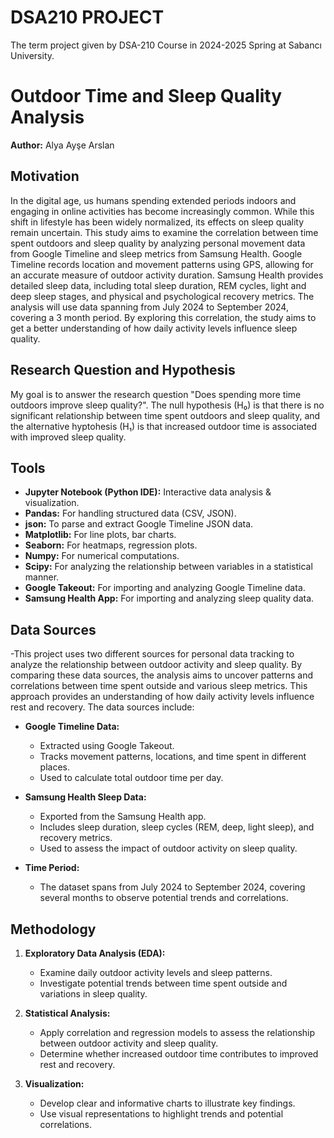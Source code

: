 # DSA210 PROJECT
The term project given by DSA-210 Course in 2024-2025 Spring at Sabancı University.

# Outdoor Time and Sleep Quality Analysis
**Author:** Alya Ayşe Arslan

## Motivation  
In the digital age, us humans spending extended periods indoors and engaging in online activities has become increasingly common. While this shift in lifestyle has been widely normalized, its effects on sleep quality remain uncertain. This study aims to examine the correlation between time spent outdoors and sleep quality by analyzing personal movement data from Google Timeline and sleep metrics from Samsung Health. Google Timeline records location and movement patterns using GPS, allowing for an accurate measure of outdoor activity duration. Samsung Health provides detailed sleep data, including total sleep duration, REM cycles, light and deep sleep stages, and physical and psychological recovery metrics. The analysis will use data spanning from July 2024 to September 2024, covering a 3 month period. By exploring this correlation, the study aims to get a better understanding of how daily activity levels influence sleep quality.

## Research Question and Hypothesis
My goal is to answer the research question "Does spending more time outdoors improve sleep quality?". The null hypothesis (H₀) is that there is no significant relationship between time spent outdoors and sleep quality, and the alternative hyptohesis (H₁) is that increased outdoor time is associated with improved sleep quality.

## Tools  
- **Jupyter Notebook (Python IDE):** Interactive data analysis & visualization.
- **Pandas:** For handling structured data (CSV, JSON).
- **json:** To parse and extract Google Timeline JSON data.
- **Matplotlib:** For line plots, bar charts.
- **Seaborn:** For heatmaps, regression plots.
- **Numpy:** For numerical computations.  
- **Scipy:** For analyzing the relationship between variables in a statistical manner.
- **Google Takeout:** For importing and analyzing Google Timeline data.
- **Samsung Health App:** For importing and analyzing sleep quality data.


## Data Sources  
-This project uses two different sources for personal data tracking to analyze the relationship between outdoor activity and sleep quality. By comparing these data sources, the analysis aims to uncover patterns and correlations between time spent outside and various sleep metrics. This approach provides an understanding of how daily activity levels influence rest and recovery. The data sources include:

- **Google Timeline Data:**  
  - Extracted using Google Takeout.  
  - Tracks movement patterns, locations, and time spent in different places.
  - Used to calculate total outdoor time per day. 

- **Samsung Health Sleep Data:**  
  - Exported from the Samsung Health app. 
  - Includes sleep duration, sleep cycles (REM, deep, light sleep), and recovery metrics.
  - Used to assess the impact of outdoor activity on sleep quality.

- **Time Period:**  
  - The dataset spans from July 2024 to September 2024, covering several months to observe potential trends and correlations. 


## Methodology  
1. **Exploratory Data Analysis (EDA):**  
   - Examine daily outdoor activity levels and sleep patterns.
   - Investigate potential trends between time spent outside and variations in sleep quality. 

2. **Statistical Analysis:**  
   - Apply correlation and regression models to assess the relationship between outdoor activity and sleep quality. 
   - Determine whether increased outdoor time contributes to improved rest and recovery.

3. **Visualization:**  
   - Develop clear and informative charts to illustrate key findings.
   - Use visual representations to highlight trends and potential correlations.
